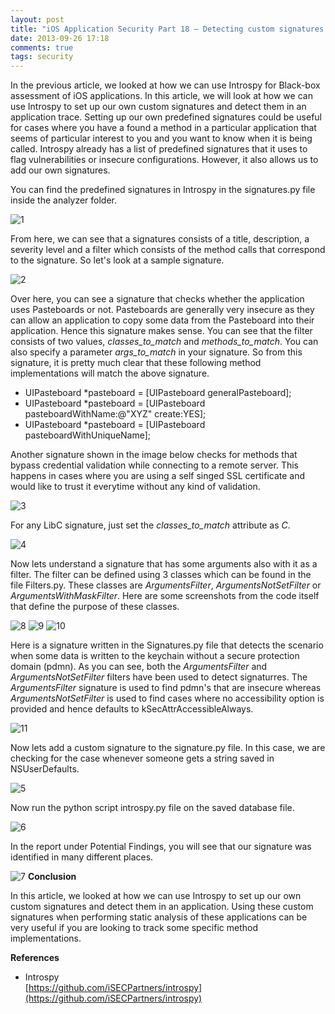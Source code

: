 ```yaml
---
layout: post
title: "iOS Application Security Part 18 – Detecting custom signatures with Introspy"
date: 2013-09-26 17:18
comments: true
tags: security
---
```


In the previous article, we looked at how we can use Introspy for Black-box assessment of iOS applications. In this article, we will look at how we can use Introspy to set up our own custom signatures and detect them in an application trace. Setting up our own predefined signatures could be useful for cases where you have a found a method in a particular application that seems of particular interest to you and you want to know when it is being called. Introspy already has a list of predefined signatures that it uses to flag vulnerabilities or insecure configurations. However, it also allows us to add our own signatures.

<!-- more -->

You can find the predefined signatures in Introspy in the signatures.py file inside the analyzer folder.

![1]({{site.baseurl}}/images/posts/ios18/1.png)

From here, we can see that a signatures consists of a title, description, a severity level and a filter which consists of the method calls that correspond to the signature. So let's look at a sample signature.

![2]({{site.baseurl}}/images/posts/ios18/2.png)

Over here, you can see a signature that checks whether the application uses Pasteboards or not. Pasteboards are generally very insecure as they can allow an application to copy some data from the Pasteboard into their application. Hence this signature makes sense. You can see that the filter consists of two values, _classes_to_match_ and _methods_to_match_. You can also specify a parameter _args_to_match_ in your signature. So from this signature, it is pretty much clear that these following method implementations will match the above signature.

*   UIPasteboard *pasteboard = [UIPasteboard generalPasteboard];
*   UIPasteboard *pasteboard = [UIPasteboard pasteboardWithName:@"XYZ" create:YES];
*   UIPasteboard *pasteboard = [UIPasteboard pasteboardWithUniqueName];

Another signature shown in the image below checks for methods that bypass credential validation while connecting to a remote server. This happens in cases where you are using a self singed SSL certificate and would like to trust it everytime without any kind of validation.

![3]({{site.baseurl}}/images/posts/ios18/3.png)

For any LibC signature, just set the _classes_to_match_ attribute as _C_.

![4]({{site.baseurl}}/images/posts/ios18/4.png)

Now lets understand a signature that has some arguments also with it as a filter. The filter can be defined using 3 classes which can be found in the file Filters.py. These classes are _ArgumentsFilter_, _ArgumentsNotSetFilter_ or _ArgumentsWithMaskFilter_. Here are some screenshots from the code itself that define the purpose of these classes.

![8]({{site.baseurl}}/images/posts/ios18/8.png) ![9]({{site.baseurl}}/images/posts/ios18/9.png) ![10]({{site.baseurl}}/images/posts/ios18/10.png)

Here is a signature written in the Signatures.py file that detects the scenario when some data is written to the keychain without a secure protection domain (pdmn). As you can see, both the _ArgumentsFilter_ and _ArgumentsNotSetFilter_ filters have been used to detect signaturres. The _ArgumentsFilter_ signature is used to find pdmn's that are insecure whereas _ArgumentsNotSetFilter_ is used to find cases where no accessibility option is provided and hence defaults to kSecAttrAccessibleAlways.

![11]({{site.baseurl}}/images/posts/ios18/11.png)

Now lets add a custom signature to the signature.py file. In this case, we are checking for the case whenever someone gets a string saved in NSUserDefaults.

![5]({{site.baseurl}}/images/posts/ios18/5.png)

Now run the python script introspy.py file on the saved database file.

![6]({{site.baseurl}}/images/posts/ios18/6.png)

In the report under Potential Findings, you will see that our signature was identified in many different places.

![7]({{site.baseurl}}/images/posts/ios18/7.png) **Conclusion**

In this article, we looked at how we can use Introspy to set up our own custom signatures and detect them in an application. Using these custom signatures when performing static analysis of these applications can be very useful if you are looking to track some specific method implementations.

**References**

*   Introspy  
    [https://github.com/iSECPartners/introspy](https://github.com/iSECPartners/introspy)